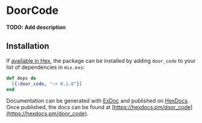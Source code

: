 # DoorCode

**TODO: Add description**

## Installation

If [available in Hex](https://hex.pm/docs/publish), the package can be installed
by adding `door_code` to your list of dependencies in `mix.exs`:

```elixir
def deps do
  [{:door_code, "~> 0.1.0"}]
end
```

Documentation can be generated with [ExDoc](https://github.com/elixir-lang/ex_doc)
and published on [HexDocs](https://hexdocs.pm). Once published, the docs can
be found at [https://hexdocs.pm/door_code](https://hexdocs.pm/door_code).

